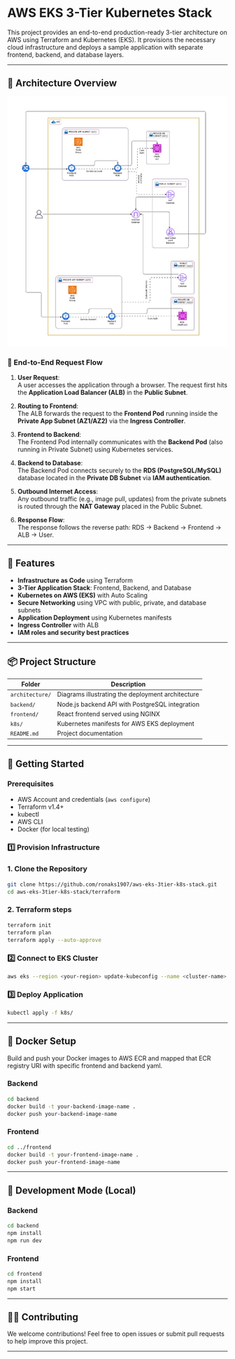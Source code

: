 # AWS EKS 3-Tier Kubernetes Stack

This project provides an end-to-end production-ready 3-tier architecture on AWS using Terraform and Kubernetes (EKS). It provisions the necessary cloud infrastructure and deploys a sample application with separate frontend, backend, and database layers.

---

## 🧭 Architecture Overview

![Architecture Diagram](architecture/aws-eks-3tier-architecture.png)

### 🔁 End-to-End Request Flow

1. **User Request**:  
   A user accesses the application through a browser. The request first hits the **Application Load Balancer (ALB)** in the **Public Subnet**.

2. **Routing to Frontend**:  
   The ALB forwards the request to the **Frontend Pod** running inside the **Private App Subnet (AZ1/AZ2)** via the **Ingress Controller**.

3. **Frontend to Backend**:  
   The Frontend Pod internally communicates with the **Backend Pod** (also running in Private Subnet) using Kubernetes services.

4. **Backend to Database**:  
   The Backend Pod connects securely to the **RDS (PostgreSQL/MySQL)** database located in the **Private DB Subnet** via **IAM authentication**.

5. **Outbound Internet Access**:  
   Any outbound traffic (e.g., image pull, updates) from the private subnets is routed through the **NAT Gateway** placed in the Public Subnet.

6. **Response Flow**:  
   The response follows the reverse path: RDS → Backend → Frontend → ALB → User.

---

## 📌 Features

- **Infrastructure as Code** using Terraform
- **3-Tier Application Stack**: Frontend, Backend, and Database
- **Kubernetes on AWS (EKS)** with Auto Scaling
- **Secure Networking** using VPC with public, private, and database subnets
- **Application Deployment** using Kubernetes manifests
- **Ingress Controller** with ALB
- **IAM roles and security best practices**

---

## 📦 Project Structure

| Folder          | Description                                       |
|-----------------|---------------------------------------------------|
| `architecture/` | Diagrams illustrating the deployment architecture |
| `backend/`      | Node.js backend API with PostgreSQL integration   |
| `frontend/`     | React frontend served using NGINX                 |
| `k8s/`          | Kubernetes manifests for AWS EKS deployment       |
| `README.md`     | Project documentation                             |

---

## 🚀 Getting Started

### Prerequisites

- AWS Account and credentials (`aws configure`)
- Terraform v1.4+
- kubectl
- AWS CLI
- Docker (for local testing)

### 1️⃣ Provision Infrastructure

### 1. Clone the Repository

```bash
git clone https://github.com/ronaks1907/aws-eks-3tier-k8s-stack.git
cd aws-eks-3tier-k8s-stack/terraform
```

### 2. Terraform steps

```bash
terraform init
terraform plan
terraform apply --auto-approve
```

### 2️⃣ Connect to EKS Cluster

```bash
aws eks --region <your-region> update-kubeconfig --name <cluster-name>
```

### 3️⃣ Deploy Application

```bash
kubectl apply -f k8s/
```

---

## 🐳 Docker Setup
Build and push your Docker images to AWS ECR and mapped that ECR registry URI with specific frontend and backend yaml.

### Backend
```bash
cd backend
docker build -t your-backend-image-name .
docker push your-backend-image-name
```

### Frontend
```bash
cd ../frontend
docker build -t your-frontend-image-name .
docker push your-frontend-image-name
```
---

## 🧪 Development Mode (Local)

### Backend

```bash
cd backend
npm install
npm run dev
```

### Frontend

```bash
cd frontend
npm install
npm start
```
---

## 🙋‍♂️ Contributing

We welcome contributions! Feel free to open issues or submit pull requests to help improve this project.

---
